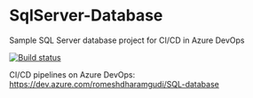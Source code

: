 # SqlServer-Database
Sample SQL Server database project for CI/CD in Azure DevOps

[![Build status](https://dev.azure.com/romeshdharamgudi/SQL-database/_build/results?buildId=42&view=results)](https://dev.azure.com/romeshdharamgudi/SQL-database/_build/results?buildId=42&view=results)

CI/CD pipelines on Azure DevOps:
https://dev.azure.com/romeshdharamgudi/SQL-database
